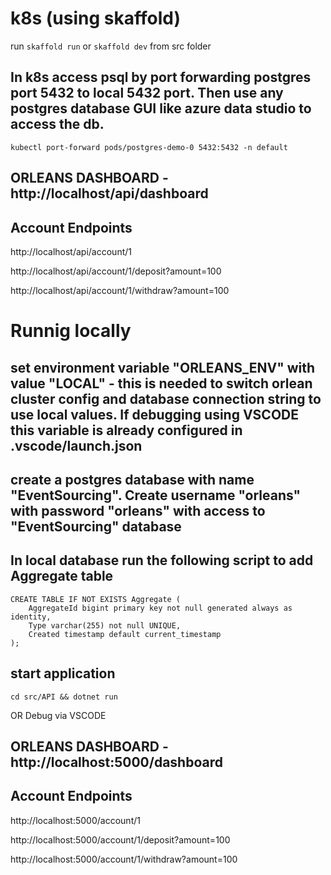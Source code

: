 # k8s (using skaffold)
run  ```skaffold run``` or ```skaffold dev``` from src folder

## In k8s access psql by port forwarding postgres port 5432 to local 5432 port.  Then use any postgres database GUI like azure data studio to access the db.
```
kubectl port-forward pods/postgres-demo-0 5432:5432 -n default
```
## ORLEANS DASHBOARD - http://localhost/api/dashboard

## Account Endpoints

http://localhost/api/account/1

http://localhost/api/account/1/deposit?amount=100

http://localhost/api/account/1/withdraw?amount=100



# Runnig locally
## set environment variable "ORLEANS_ENV" with value "LOCAL" - this is needed to switch orlean cluster config and database connection string to use local values.  If debugging using VSCODE this variable is already configured in .vscode/launch.json
## create a postgres database with name "EventSourcing". Create username "orleans" with password "orleans" with access to "EventSourcing" database
## In local database run the following script to add Aggregate table
```
CREATE TABLE IF NOT EXISTS Aggregate (
    AggregateId bigint primary key not null generated always as identity,
    Type varchar(255) not null UNIQUE,
    Created timestamp default current_timestamp
);
```
## start application
```
cd src/API && dotnet run
```
OR 
Debug via VSCODE

## ORLEANS DASHBOARD - http://localhost:5000/dashboard

## Account Endpoints

http://localhost:5000/account/1

http://localhost:5000/account/1/deposit?amount=100

http://localhost:5000/account/1/withdraw?amount=100
